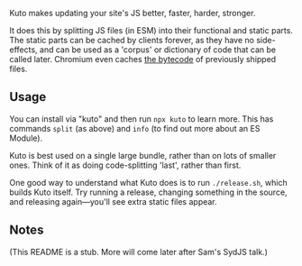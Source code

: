 Kuto makes updating your site's JS better, faster, harder, stronger.

It does this by splitting JS files (in ESM) into their functional and static parts.
The static parts can be cached by clients forever, as they have no side-effects, and can be used as a 'corpus' or dictionary of code that can be called later.
Chromium even caches [the bytecode](https://v8.dev/blog/code-caching-for-devs) of previously shipped files.

## Usage

You can install via "kuto" and then run `npx kuto` to learn more.
This has commands `split` (as above) and `info` (to find out more about an ES Module).

Kuto is best used on a single large bundle, rather than on lots of smaller ones.
Think of it as doing code-splitting 'last', rather than first.

One good way to understand what Kuto does is to run `./release.sh`, which builds Kuto itself.
Try running a release, changing something in the source, and releasing again&mdash;you'll see extra static files appear.

## Notes

(This README is a stub.
More will come later after Sam's SydJS talk.)
